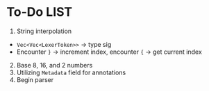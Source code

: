 # To-Do LIST
1. String interpolation
  - `Vec<Vec<LexerToken>>` -> type sig
  - Encounter `}` -> increment index, encounter `{` -> get current index
2. Base 8, 16, and 2 numbers
3. Utilizing `Metadata` field for annotations
4. Begin parser
